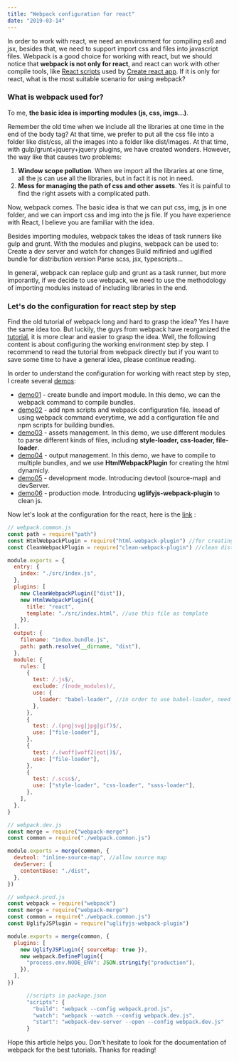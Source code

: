 ```yaml
---
title: "Webpack configuration for react"
date: "2019-03-14"
---
```


In order to work with react, we need an environment for compiling es6 and jsx, besides that, we need to support import css and files into javascript files. Webpack is a good choice for working with react, but we should notice that **webpack is not only for react**, and react can work with other compile tools, like [React scripts](https://www.npmjs.com/package/react-scripts) used by [Create react app](https://github.com/facebook/create-react-app). If it is only for react, what is the most suitable scenario for using webpack?

### What is webpack used for?

To me, **the basic idea is importing modules (js, css, imgs...)**.

Remember the old time when we include all the libraries at one time in the end of the body tag? At that time, we prefer to put all the css file into a folder like dist/css, all the images into a folder like dist/images. At that time, with gulp/grunt+jquery+jquery plugins, we have created wonders. However, the way like that causes two problems:

1. **Window scope pollution**. When we import all the libraries at one time, all the js can use all the libraries, but in fact it is not in need.
2. **Mess for managing the path of css and other assets**. Yes it is painful to find the right assets with a complicated path.

Now, webpack comes. The basic idea is that we can put css, img, js in one folder, and we can import css and img into the js file. If you have experience with React, I believe you are familiar with the idea.

Besides importing modules, webpack takes the ideas of task runners like gulp and grunt. With the modules and plugins, webpack can be used to:
Create a dev server and watch for changes
Build mifinied and uglified bundle for distribution version
Parse scss, jsx, typescripts...

In general, webpack can replace gulp and grunt as a task runner, but more imporantly, if we decide to use webpack, we need to use the methodology of importing modules instead of including libraries in the end.

### Let's do the configuration for react step by step

Find the old tutorial of webpack long and hard to grasp the idea? Yes I have the same idea too. But luckily, the guys from webpack have reorganized the [tutorial](https://webpack.js.org/concepts/), it is more clear and easier to grasp the idea. Well, the following content is about configuring the working environment step by step. I recommend to read the tutorial from webpack directly but if you want to save some time to have a general idea, please continue reading.

In order to understand the configuration for working with react step by step, I create several [demos](https://github.com/AlbertWhite/webpack-demos):

- [demo01](https://github.com/AlbertWhite/webpack-demos/tree/master/demo01-create%20bundle-import%20module) - create bundle and import module. In this demo, we can the webpack command to compile bundles.
- [demo02](https://github.com/AlbertWhite/webpack-demos/tree/master/demo02-add%20npm%20scripts%20and%20webpack%20configuration%20file) - add npm scripts and webpack configuration file. Insead of using webpack command everytime, we add a configuration file and npm scripts for building bundles.
- [demo03](https://github.com/AlbertWhite/webpack-demos/tree/master/demo03-assets%20management) - assets management. In this demo, we use different modules to parse different kinds of files, including **style-loader, css-loader, file-loader**.
- [demo04](https://github.com/AlbertWhite/webpack-demos/tree/master/demo04-output%20management) - output management. In this demo, we have to compile to multiple bundles, and we use **HtmlWebpackPlugin** for creating the html dynamicly.
- [demo05](https://github.com/AlbertWhite/webpack-demos/tree/master/demo05-development) - development mode. Introducing devtool (source-map) and devServer.
- [demo06](https://github.com/AlbertWhite/webpack-demos/tree/master/demo06-production) - production mode. Introducing **uglifyjs-webpack-plugin** to clean js.

Now let's look at the configuration for the react, here is the [link](https://github.com/AlbertWhite/webpack-demos/tree/master/demo07-react-example) :

```js
// webpack.common.js
const path = require("path")
const HtmlWebpackPlugin = require("html-webpack-plugin") //for creating html dynamicly
const CleanWebpackPlugin = require("clean-webpack-plugin") //clean dist every time before build

module.exports = {
  entry: {
    index: "./src/index.js",
  },
  plugins: [
    new CleanWebpackPlugin(["dist"]),
    new HtmlWebpackPlugin({
      title: "react",
      template: "./src/index.html", //use this file as template
    }),
  ],
  output: {
    filename: "index.bundle.js",
    path: path.resolve(__dirname, "dist"),
  },
  module: {
    rules: [
      {
        test: /.js$/,
        exclude: /(node_modules)/,
        use: {
          loader: "babel-loader", //in order to use babel-loader, need to add .babelrc file for the configuration.
        },
      },
      {
        test: /.(png|svg|jpg|gif)$/,
        use: ["file-loader"],
      },
      {
        test: /.(woff|woff2|eot|)$/,
        use: ["file-loader"],
      },
      {
        test: /.scss$/,
        use: ["style-loader", "css-loader", "sass-loader"],
      },
    ],
  },
}
```

```js
// webpack.dev.js
const merge = require("webpack-merge")
const common = require("./webpack.common.js")

module.exports = merge(common, {
  devtool: "inline-source-map", //allow source map
  devServer: {
    contentBase: "./dist",
  },
})
```

```js
// webpack.prod.js
const webpack = require("webpack")
const merge = require("webpack-merge")
const common = require("./webpack.common.js")
const UglifyJSPlugin = require("uglifyjs-webpack-plugin")

module.exports = merge(common, {
  plugins: [
    new UglifyJSPlugin({ sourceMap: true }),
    new webpack.DefinePlugin({
      "process.env.NODE_ENV": JSON.stringify("production"),
    }),
  ],
})
```

```js
      //scripts in package.json
      "scripts": {
        "build": "webpack --config webpack.prod.js",
        "watch": "webpack --watch --config webpack.dev.js",
        "start": "webpack-dev-server --open --config webpack.dev.js"
      }
```

Hope this article helps you. Don't hesitate to look for the documentation of webpack for the best tutorials. Thanks for reading!

